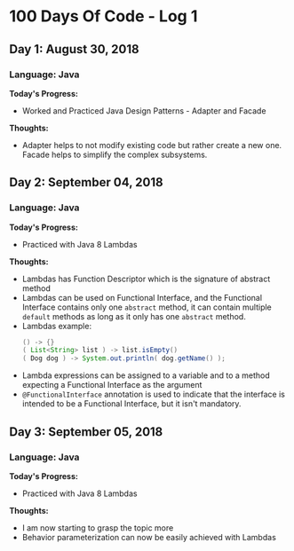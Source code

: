 # 100 Days Of Code - Log 1

## Day 1: August 30, 2018
### Language: Java

**Today's Progress:**
* Worked and Practiced Java Design Patterns - Adapter and Facade

**Thoughts:** 
* Adapter helps to not modify existing code but rather create a new one. Facade helps to simplify the complex subsystems.

## Day 2: September 04, 2018
### Language: Java

**Today's Progress:**
* Practiced with Java 8 Lambdas

**Thoughts:** 
* Lambdas has Function Descriptor which is the signature of abstract method
* Lambdas can be used on Functional Interface, and the Functional Interface contains only one `abstract` method, it can contain multiple `default` methods as long as it only has one `abstract` method.
* Lambdas example:
  ```java
  () -> {}
  ( List<String> list ) -> list.isEmpty()
  ( Dog dog ) -> System.out.println( dog.getName() );
  ```
* Lambda expressions can be assigned to a variable and to a method expecting a Functional Interface as the argument
* `@FunctionalInterface` annotation is used to indicate that the interface is intended to be a Functional Interface, but it isn't mandatory.

## Day 3: September 05, 2018
### Language: Java

**Today's Progress:**
* Practiced with Java 8 Lambdas

**Thoughts:**
* I am now starting to grasp the topic more
* Behavior parameterization can now be easily achieved with Lambdas
